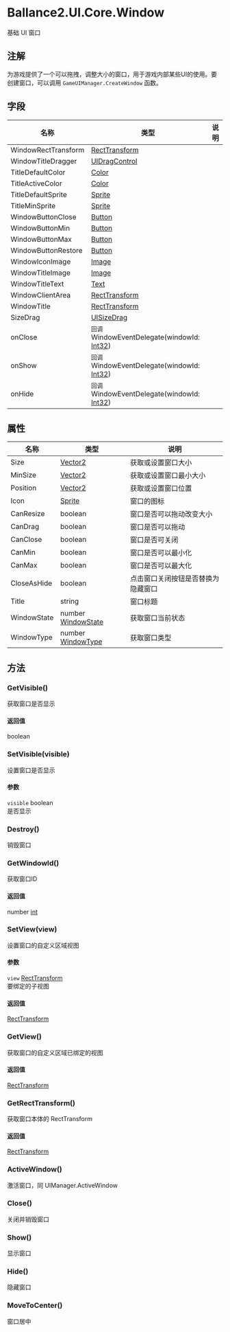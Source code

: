 ﻿# Ballance2.UI.Core.Window 
基础 UI 窗口

## 注解

为游戏提供了一个可以拖拽，调整大小的窗口，用于游戏内部某些UI的使用。要创建窗口，可以调用 `GameUIManager.CreateWindow` 函数。

## 字段

|名称|类型|说明|
|---|---|---|
|WindowRectTransform|[RectTransform](https://docs.unity3d.com/ScriptReference/RectTransform.html) ||
|WindowTitleDragger|[UIDragControl](./Ballance2.UI.Utils.UIDragControl.md) ||
|TitleDefaultColor|[Color](https://docs.unity3d.com/ScriptReference/Color.html) ||
|TitleActiveColor|[Color](https://docs.unity3d.com/ScriptReference/Color.html) ||
|TitleDefaultSprite|[Sprite](https://docs.unity3d.com/ScriptReference/Sprite.html) ||
|TitleMinSprite|[Sprite](https://docs.unity3d.com/ScriptReference/Sprite.html) ||
|WindowButtonClose|[Button](https://docs.unity3d.com/ScriptReference/UI.Button.html) ||
|WindowButtonMin|[Button](https://docs.unity3d.com/ScriptReference/UI.Button.html) ||
|WindowButtonMax|[Button](https://docs.unity3d.com/ScriptReference/UI.Button.html) ||
|WindowButtonRestore|[Button](https://docs.unity3d.com/ScriptReference/UI.Button.html) ||
|WindowIconImage|[Image](https://docs.unity3d.com/ScriptReference/UI.Image.html) ||
|WindowTitleImage|[Image](https://docs.unity3d.com/ScriptReference/UI.Image.html) ||
|WindowTitleText|[Text](https://docs.unity3d.com/ScriptReference/UI.Text.html) ||
|WindowClientArea|[RectTransform](https://docs.unity3d.com/ScriptReference/RectTransform.html) ||
|WindowTitle|[RectTransform](https://docs.unity3d.com/ScriptReference/RectTransform.html) ||
|SizeDrag|[UISizeDrag](./Ballance2.UI.Utils.UISizeDrag.md) ||
|onClose|`回调` WindowEventDelegate(windowId: [Int32](https://docs.microsoft.com/zh-cn/dotnet/api/System.Int32)) ||
|onShow|`回调` WindowEventDelegate(windowId: [Int32](https://docs.microsoft.com/zh-cn/dotnet/api/System.Int32)) ||
|onHide|`回调` WindowEventDelegate(windowId: [Int32](https://docs.microsoft.com/zh-cn/dotnet/api/System.Int32)) ||
## 属性

|名称|类型|说明|
|---|---|---|
|Size|[Vector2](https://docs.unity3d.com/ScriptReference/Vector2.html) |获取或设置窗口大小|
|MinSize|[Vector2](https://docs.unity3d.com/ScriptReference/Vector2.html) |获取或设置窗口最小大小|
|Position|[Vector2](https://docs.unity3d.com/ScriptReference/Vector2.html) |获取或设置窗口位置|
|Icon|[Sprite](https://docs.unity3d.com/ScriptReference/Sprite.html) |窗口的图标|
|CanResize|boolean |窗口是否可以拖动改变大小|
|CanDrag|boolean |窗口是否可以拖动|
|CanClose|boolean |窗口是否可关闭|
|CanMin|boolean |窗口是否可以最小化|
|CanMax|boolean |窗口是否可以最大化|
|CloseAsHide|boolean |点击窗口关闭按钮是否替换为隐藏窗口|
|Title|string |窗口标题|
|WindowState|number [WindowState](./Ballance2.UI.Core.WindowState.md)|获取窗口当前状态|
|WindowType|number [WindowType](./Ballance2.UI.Core.WindowType.md)|获取窗口类型|

## 方法



### GetVisible()

获取窗口是否显示


#### 返回值

boolean <br/>


### SetVisible(visible)

设置窗口是否显示


#### 参数


`visible` boolean <br/>是否显示




### Destroy()

销毁窗口



### GetWindowId()

获取窗口ID


#### 返回值

number [int](../types.md)<br/>


### SetView(view)

设置窗口的自定义区域视图


#### 参数


`view` [RectTransform](https://docs.unity3d.com/ScriptReference/RectTransform.html) <br/>要绑定的子视图



#### 返回值

[RectTransform](https://docs.unity3d.com/ScriptReference/RectTransform.html) <br/>


### GetView()

获取窗口的自定义区域已绑定的视图


#### 返回值

[RectTransform](https://docs.unity3d.com/ScriptReference/RectTransform.html) <br/>


### GetRectTransform()

获取窗口本体的 RectTransform


#### 返回值

[RectTransform](https://docs.unity3d.com/ScriptReference/RectTransform.html) <br/>


### ActiveWindow()

激活窗口，同 UIManager.ActiveWindow



### Close()

关闭并销毁窗口



### Show()

显示窗口



### Hide()

隐藏窗口



### MoveToCenter()

窗口居中

